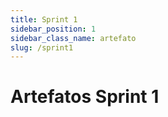 ```yaml
---
title: Sprint 1
sidebar_position: 1
sidebar_class_name: artefato
slug: /sprint1
---
```


# Artefatos Sprint 1
